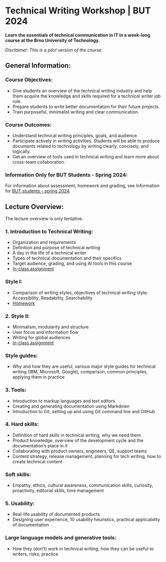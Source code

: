 # Technical Writing Workshop | BUT 2024

**Learn the essentials of technical communication in IT in a week-long course at the Brno University of Technology.**

*Disclaimer: This is a pilot version of the course.*

## General Information:

### Course Objectives:
- Give students an overview of the technical writing industry and help them acquire the knowledge and skills required for a technical writer job role.
- Prepare students to write better documentation for their future projects.
- Train purposeful, minimalist writing and clear communication.

### Course Outcomes:
- Understand technical writing principles, goals, and audience.
- Participate actively in writing activities. Students will be able to produce documents related to technology by writing clearly, concisely, and logically.
- Get an overview of tools used in technical writing and learn more about cross-team collaboration.

### Information Only for BUT Students - Spring 2024:

For information about assessment, homework and grading, see Information for [BUT students - spring 2024](BUT-students-spring-2024.pdf).

## Lecture Overview:
The lecture overview is only tentative.

### 1. Introduction to Technical Writing:
* Organization and requirements
* Definition and purpose of technical writing
* A day in the life of a technical writer
* Types of technical documentation and their specifics
* Target audience, grading, and using AI tools in this course
* [In-class assignment](https://docs.google.com/document/d/1Es6XcSPJsZ0ZY8YX4bwlJ0uXusIu3CumznBLx5JML1w/copy)

### Style I:
* Comparison of writing styles, objectives of technical writing style: Accessibility, Readability, Searchability
* [Homework](https://docs.google.com/document/d/1KeWNf2aSLUjhrK8tSkzvPyPnr8dmKTuKyD-smRAq59Y/copy)

### 2. Style II:
* Minimalism, modularity and structure
* User focus and information flow
* Writing for global audiences
* [In-class assignment](https://docs.google.com/document/d/19QliIzneLp2iG6zo9CBflhnnl_Dup0qEECY5Ieo6dYI/copy)

### Style guides:
* Why and how they are useful, various major style guides for technical writing (IBM, Microsoft, Google), comparison, common principles, applying them in practice

### 3. Tools:
* Introduction to markup languages and text editors
* Creating and generating documentation using Markdown
* Introduction to Git, setting up and using Git command line and GitHub

### 4. Hard skills:
* Definition of hard skills in technical writing, why we need them
* Product knowledge, overview of the development cycle and the documentation’s place in it
* Collaborating with product owners, engineers, QE, support teams
* Content strategy, release management, planning for tech writing, how to create technical content

### Soft skills:
* Empathy, ethics, cultural awareness, communication skills, curiosity, proactivity, editorial skills, time management

### 5. Usability:
* Real-life usability of documented products
* Designing user experience, 10 usability heuristics, practical applicability of documentation

### Large language models and generative tools:
* How they (don’t) work in technical writing, how they can be useful to writers, risks, practice
